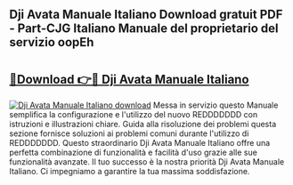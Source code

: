 ## Dji Avata Manuale Italiano Download gratuit PDF - Part-CJG Italiano Manuale del proprietario del servizio oopEh

# <h2><a href="http://dfdd9p.blite.top/?on=Dji+Avata+Manuale+Italiano">🔗Download 👉🔴 Dji Avata Manuale Italiano</a></h2>

[![Dji Avata Manuale Italiano download](https://i.imgur.com/lujVjoI.png)](http://dfdd9p.blite.top/?on=Dji+Avata+Manuale+Italiano)
Messa in servizio questo Manuale semplifica la configurazione e l'utilizzo del nuovo REDDDDDDD con istruzioni e illustrazioni chiare. Guida alla risoluzione dei problemi questa sezione fornisce soluzioni ai problemi comuni durante l'utilizzo di REDDDDDDD. Questo straordinario Dji Avata Manuale Italiano offre una perfetta combinazione di funzionalità e facilità d'uso grazie alle sue funzionalità avanzate. Il tuo successo è la nostra priorità Dji Avata Manuale Italiano. Ci impegniamo a garantire la tua massima soddisfazione.
